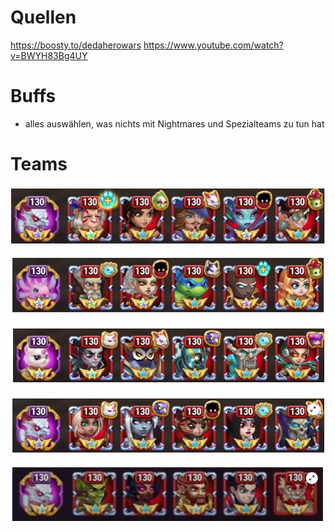 
# Quellen
https://boosty.to/dedaherowars
https://www.youtube.com/watch?v=BWYH83Bg4UY

# Buffs
- alles auswählen, was nichts mit Nightmares und Spezialteams zu tun hat 

# Teams
![Team 1](../images/Pasted%20image%2020251020205649.png)

![Team 2](../images/Pasted%20image%2020251020205656.png)

![](../images/Pasted%20image%2020251020205703.png)

![](../images/Pasted%20image%2020251020205716.png)

![](../images/Pasted%20image%2020251020205720.png)

